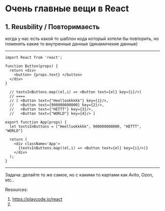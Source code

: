 # Очень главные вещи в React


## 1. Reusbility / Повторимаесть 

когда у нас есть какой то шаблон кода который хотели бы повторить, но поменять какие то внутренные данные (динамичекие данные)

----------------
```
import React from 'react';

function Button(props) {
  return <div> 
    <button> {props.text} </button>
  </div>
}

  // textsInButtons.map((el,i) => <Button text={el} key={i}/>) 
  // ====
  // [ <Button text={"Heellookkkkk"} key={1}/>,
  //   <Button text={900000000000} key={2}/>,
  //   <Button text={"НЕТТТ"} key={3}/>,
  //   <Button text={"WORLD"} key={4}/> ]

export function App(props) {
  let textsInButtons = ["Heellookkkkk", 900000000000, "НЕТТТ", "WORLD"]

  return (
    <div className='App'>
      {textsInButtons.map((el,i) => <Button text={el} key={i}/>)}
    </div>
  );
}
```
---------------------
Задача: делайте то же самое, но с какими то картами как Avito, Ozon, etc.. 




Resources:

1. https://playcode.io/react 
2. 